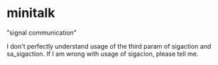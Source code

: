 # minitalk

"signal communication"


I don't perfectly understand usage of the third param of sigaction and sa_sigaction.
If I am wrong with usage of sigacion, please tell me.
